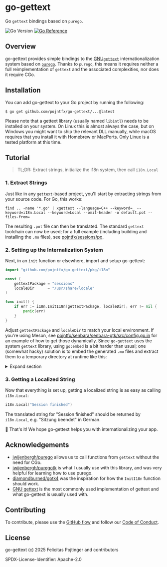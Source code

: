 # go-gettext

Go `gettext` bindings based on `purego`.

![Go Version](https://img.shields.io/badge/go%20version-%3E=1.25-61CFDD.svg)
[![Go Reference](https://pkg.go.dev/badge/github.com/pojntfx/go-gettext.svg)](https://pkg.go.dev/github.com/pojntfx/go-gettext)

## Overview

go-gettext provides simple bindings to the [GNU`gettext`](https://en.wikipedia.org/wiki/Gettext) internationalization system based on [`purego`](https://github.com/ebitengine/purego). Thanks to `purego`, this means it requires neither a full reimplementation of `gettext` and the associated complexities, nor does it require CGo.

## Installation

You can add go-gettext to your Go project by running the following:

```shell
$ go get github.com/pojntfx/go-gettext/...@latest
```

Please note that a gettext library (usually named `libintl`) needs to be installed on your system. On Linux this is almost always the case, but on Windows you might want to ship the relevant DLL manually, while macOS requires that you install it with Homebrew or MacPorts. Only Linux is a tested platform at this time.

## Tutorial

> TL;DR: Extract strings, initialize the i18n system, then call `i18n.Local`

### 1. Extract Strings

Just like in any `gettext`-based project, you'll start by extracting strings from your source code. For Go, this works:

```shell
find .. -name '*.go' | xgettext --language=C++ --keyword=_ --keyword=i18n.Local --keyword=Local --omit-header -o default.pot --files-from=
```

The resulting `.pot` file can then be translated. The standard `gettext` toolchain can now be used; for a full example (including building and installing the `.mo` files), see [pojntfx/sessions/po](https://github.com/pojntfx/sessions/tree/main/po).

### 2. Setting up the Internalization System

Next, in an `init` function or elsewhere, import and setup go-gettext:

```go
import "github.com/pojntfx/go-gettext/pkg/i18n"

const (
	gettextPackage = "sessions"
	localeDir      = "/usr/share/locale"
)

func init() {
	if err := i18n.InitI18n(gettextPackage, localeDir); err != nil {
		panic(err)
	}
}
```

Adjust `gettextPackage` and `localeDir` to match your local environment. If you're using Meson, see [pojntfx/senbara/senbara-gtk/src/config.go.in](https://github.com/pojntfx/senbara/blob/981fb805eab9c91c56985c92c62dbf4835178c90/senbara-gtk/src/config.go.in) for an example of how to get those dynamically. Since `go-gettext` uses the system `gettext` library, using `go:embed` is a bit harder than usual; one (somewhat hacky) solution is to embed the generated `.mo` files and extract them to a temporary directory at runtime like this:

<details>
  <summary>Expand section</summary>

```go
//go:embed *
var FS embed.FS

// ...

i18t, err := os.MkdirTemp("", "")
if err != nil {
	panic(err)
}
defer os.RemoveAll(i18t)

if err := fs.WalkDir(po.FS, ".", func(path string, d fs.DirEntry, err error) error {
	if err != nil {
		return err
	}

	if d.IsDir() {
		if err := os.MkdirAll(filepath.Join(i18t, path), os.ModePerm); err != nil {
			return err
		}

		return nil
	}

	src, err := po.FS.Open(path)
	if err != nil {
		return err
	}
	defer src.Close()

	dst, err := os.Create(filepath.Join(i18t, path))
	if err != nil {
		return err
	}
	defer dst.Close()

	if _, err := io.Copy(dst, src); err != nil {
		return err
	}

	return nil
}); err != nil {
	panic(err)
}

i18n.InitI18n("default", i18t)
```

</details>

### 3. Getting a Localized String

Now that everything is set up, getting a localized string is as easy as calling `i18n.Local`:

```go
i18n.Local("Session finished")
```

The translated string for "Session finished" should be returned by `i18n.Local`, e.g. "Sitzung beendet" in German.

🚀 That's it! We hope go-gettext helps you with internationalizing your app.

## Acknowledgements

- [jwijenbergh/purego](https://github.com/jwijenbergh/purego) allows us to call functions from `gettext` without the need for CGo.
- [jwijenbergh/puregotk](https://github.com/jwijenbergh/puregotk) is what I usually use with this library, and was very helpful for learning how to use purego.
- [diamondburned/gotk4](https://github.com/diamondburned/gotk4) was the inspiration for how the `InitI18n` function should work.
- [GNU gettext](https://en.wikipedia.org/wiki/Gettext) is the most commonly used implementation of gettext and what go-gettext is usually used with.

## Contributing

To contribute, please use the [GitHub flow](https://guides.github.com/introduction/flow/) and follow our [Code of Conduct](./CODE_OF_CONDUCT.md).

## License

go-gettext (c) 2025 Felicitas Pojtinger and contributors

SPDX-License-Identifier: Apache-2.0
